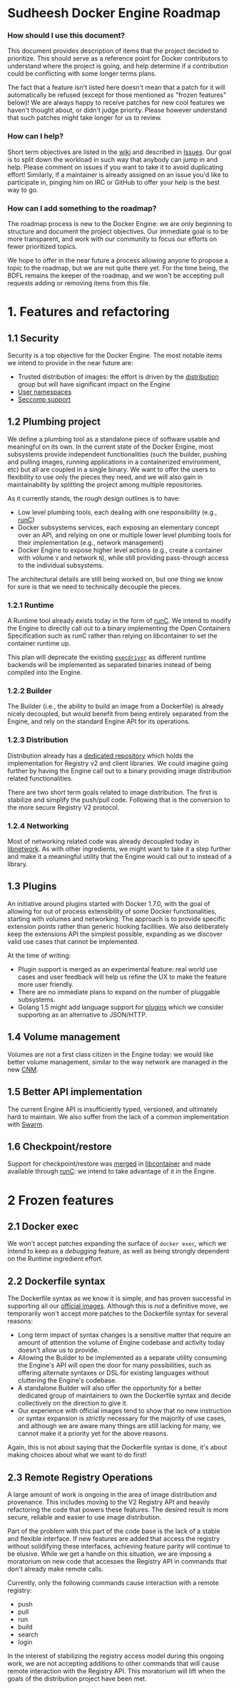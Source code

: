 Sudheesh Docker Engine Roadmap
=====================

### How should I use this document?

This document provides description of items that the project decided to prioritize. This should
serve as a reference point for Docker contributors to understand where the project is going, and
help determine if a contribution could be conflicting with some longer terms plans.

The fact that a feature isn't listed here doesn't mean that a patch for it will automatically be
refused (except for those mentioned as "frozen features" below)! We are always happy to receive
patches for new cool features we haven't thought about, or didn't judge priority. Please however
understand that such patches might take longer for us to review.

### How can I help?

Short term objectives are listed in the [wiki](https://github.com/docker/docker/wiki) and described
in [Issues](https://github.com/docker/docker/issues?q=is%3Aopen+is%3Aissue+label%3Aroadmap). Our
goal is to split down the workload in such way that anybody can jump in and help. Please comment on
issues if you want to take it to avoid duplicating effort! Similarly, if a maintainer is already
assigned on an issue you'd like to participate in, pinging him on IRC or GitHub to offer your help is
the best way to go.

### How can I add something to the roadmap?

The roadmap process is new to the Docker Engine: we are only beginning to structure and document the
project objectives. Our immediate goal is to be more transparent, and work with our community to
focus our efforts on fewer prioritized topics.

We hope to offer in the near future a process allowing anyone to propose a topic to the roadmap, but
we are not quite there yet. For the time being, the BDFL remains the keeper of the roadmap, and we
won't be accepting pull requests adding or removing items from this file.

# 1. Features and refactoring

## 1.1 Security

Security is a top objective for the Docker Engine. The most notable items we intend to provide in
the near future are:

- Trusted distribution of images: the effort is driven by the [distribution](https://github.com/docker/distribution)
group but will have significant impact on the Engine
- [User namespaces](https://github.com/docker/docker/pull/12648)
- [Seccomp support](https://github.com/docker/libcontainer/pull/613)

## 1.2 Plumbing project

We define a plumbing tool as a standalone piece of software usable and meaningful on its own. In
the current state of the Docker Engine, most subsystems provide independent functionalities (such
the builder, pushing and pulling images, running applications in a containerized environment, etc)
but all are coupled in a single binary.  We want to offer the users to flexibility to use only the
pieces they need, and we will also gain in maintainability by splitting the project among multiple
repositories.

As it currently stands, the rough design outlines is to have:
- Low level plumbing tools, each dealing with one responsibility (e.g., [runC](https://runc.io))
- Docker subsystems services, each exposing an elementary concept over an API, and relying on one or
multiple lower level plumbing tools for their implementation (e.g., network management)
- Docker Engine to expose higher level actions (e.g., create a container with volume `V` and network
`N`), while still providing pass-through access to the individual subsystems.

The architectural details are still being worked on, but one thing we know for sure is that we need
to technically decouple the pieces.

### 1.2.1 Runtime

A Runtime tool already exists today in the form of [runC](https://github.com/opencontainers/runc).
We intend to modify the Engine to directly call out to a binary implementing the Open Containers
Specification such as runC rather than relying on libcontainer to set the container runtime up.

This plan will deprecate the existing [`execdriver`](https://github.com/docker/docker/tree/master/daemon/execdriver)
as different runtime backends will be implemented as separated binaries instead of being compiled
into the Engine.

### 1.2.2 Builder

The Builder (i.e., the ability to build an image from a Dockerfile) is already nicely decoupled,
but would benefit from being entirely separated from the Engine, and rely on the standard Engine
API for its operations.

### 1.2.3 Distribution

Distribution already has a [dedicated repository](https://github.com/docker/distribution) which
holds the implementation for Registry v2 and client libraries. We could imagine going further by
having the Engine call out to a binary providing image distribution related functionalities.

There are two short term goals related to image distribution. The first is stabilize and simplify
the push/pull code. Following that is the conversion to the more secure Registry V2 protocol.

### 1.2.4 Networking

Most of networking related code was already decoupled today in [libnetwork](https://github.com/docker/libnetwork).
As with other ingredients, we might want to take it a step further and make it a meaningful utility
that the Engine would call out to instead of a library.

## 1.3 Plugins

An initiative around plugins started with Docker 1.7.0, with the goal of allowing for out of
process extensibility of some Docker functionalities, starting with volumes and networking. The
approach is to provide specific extension points rather than generic hooking facilities. We also
deliberately keep the extensions API the simplest possible, expanding as we discover valid use
cases that cannot be implemented.

At the time of writing:

- Plugin support is merged as an experimental feature: real world use cases and user feedback will
help us refine the UX to make the feature more user friendly.
- There are no immediate plans to expand on the number of pluggable subsystems.
- Golang 1.5 might add language support for [plugins](https://docs.google.com/document/d/1nr-TQHw_er6GOQRsF6T43GGhFDelrAP0NqSS_00RgZQ)
which we consider supporting as an alternative to JSON/HTTP.

## 1.4 Volume management

Volumes are not a first class citizen in the Engine today: we would like better volume management,
similar to the way network are managed in the new [CNM](https://github.com/docker/docker/issues/9983).

## 1.5 Better API implementation

The current Engine API is insufficiently typed, versioned, and ultimately hard to maintain. We
also suffer from the lack of a common implementation with [Swarm](https://github.com/docker/swarm).

## 1.6 Checkpoint/restore

Support for checkpoint/restore was [merged](https://github.com/docker/libcontainer/pull/479) in
[libcontainer](https://github.com/docker/libcontainer) and made available through [runC](https://runc.io):
we intend to take advantage of it in the Engine.

# 2 Frozen features

## 2.1 Docker exec

We won't accept patches expanding the surface of `docker exec`, which we intend to keep as a
*debugging* feature, as well as being strongly dependent on the Runtime ingredient effort.

## 2.2 Dockerfile syntax

The Dockerfile syntax as we know it is simple, and has proven successful in supporting all our
[official images](https://github.com/docker-library/official-images). Although this is *not* a
definitive move, we temporarily won't accept more patches to the Dockerfile syntax for several
reasons:

- Long term impact of syntax changes is a sensitive matter that require an amount of attention
the volume of Engine codebase and activity today doesn't allow us to provide.
- Allowing the Builder to be implemented as a separate utility consuming the Engine's API will
open the door for many possibilities, such as offering alternate syntaxes or DSL for existing
languages without cluttering the Engine's codebase.
- A standalone Builder will also offer the opportunity for a better dedicated group of maintainers
to own the Dockerfile syntax and decide collectively on the direction to give it.
- Our experience with official images tend to show that no new instruction or syntax expansion is
*strictly* necessary for the majority of use cases, and although we are aware many things are still
lacking for many, we cannot make it a priority yet for the above reasons.

Again, this is not about saying that the Dockerfile syntax is done, it's about making choices about
what we want to do first!

## 2.3 Remote Registry Operations

A large amount of work is ongoing in the area of image distribution and
provenance. This includes moving to the V2 Registry API and heavily
refactoring the code that powers these features. The desired result is more
secure, reliable and easier to use image distribution.

Part of the problem with this part of the code base is the lack of a stable
and flexible interface. If new features are added that access the registry
without solidifying these interfaces, achieving feature parity will continue
to be elusive. While we get a handle on this situation, we are imposing a
moratorium on new code that accesses the Registry API in commands that don't
already make remote calls.

Currently, only the following commands cause interaction with a remote
registry:

- push
- pull
- run
- build
- search
- login

In the interest of stabilizing the registry access model during this ongoing
work, we are not accepting additions to other commands that will cause remote
interaction with the Registry API. This moratorium will lift when the goals of
the distribution project have been met.

